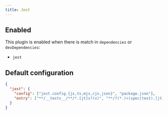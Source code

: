 ```yaml
---
title: Jest
---
```


## Enabled

This plugin is enabled when there is match in `dependencies` or
`devDependencies`:

- `jest`

## Default configuration

```json title="knip.json"
{
  "jest": {
    "config": ["jest.config.{js,ts,mjs,cjs,json}", "package.json"],
    "entry": ["**/__tests__/**/*.[jt]s?(x)", "**/?(*.)+(spec|test).[jt]s?(x)"]
  }
}
```
